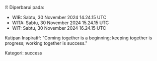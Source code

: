 ⏰ Diperbarui pada:
- WIB: Sabtu, 30 November 2024 14.24.15 UTC
- WITA: Sabtu, 30 November 2024 15.24.15 UTC
- WIT: Sabtu, 30 November 2024 16.24.15 UTC

Kutipan Inspiratif:
"Coming together is a beginning; keeping together is progress; working together is success."


Kategori: success


